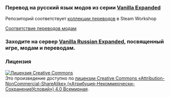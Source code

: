 ### Перевод на русский язык модов из серии [Vanilla Expanded](https://steamcommunity.com/sharedfiles/filedetails/?id=1884025115)
Репозиторий соответствует [коллекции переводов](https://steamcommunity.com/sharedfiles/filedetails/?id=2127966899) в Steam Workshop

[Соответствие переводов модам](https://github.com/OneCodeUnit/VanillaRussianExpanded/wiki/Состав-проекта)

### Заходите на сервер [Vanilla Russian Expanded](https://discord.gg/GB2e2VhgVE), посвященный игре, модам и переводам.

### Лицензия
<a rel="license" href="http://creativecommons.org/licenses/by-nc-sa/4.0/"><img alt="Лицензия Creative Commons" style="border-width:0" src="https://i.creativecommons.org/l/by-nc-sa/4.0/88x31.png" /></a><br />Это произведение доступно по <a rel="license" href="http://creativecommons.org/licenses/by-nc-sa/4.0/">лицензии Creative Commons «Attribution-NonCommercial-ShareAlike» («Атрибуция-Некоммерчески-СохранениеУсловий») 4.0 Всемирная</a>.
